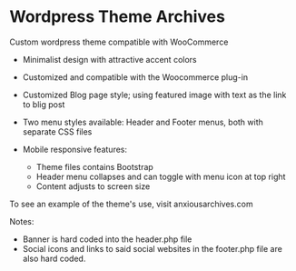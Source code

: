 # Wordpress Theme Archives
 Custom wordpress theme compatible with WooCommerce

- Minimalist design with attractive accent colors

- Customized and compatible with the Woocommerce plug-in

- Customized Blog page style; using featured image with text as the link to blig post

- Two menu styles available: Header and Footer menus, both with separate CSS files

- Mobile responsive features:
    - Theme files contains Bootstrap
    - Header menu collapses and can toggle with menu icon at top right
    - Content adjusts to screen size



To see an example of the theme's use, visit anxiousarchives.com


Notes:

   - Banner is hard coded into the header.php file
   - Social icons and links to said social websites in the footer.php file are also hard coded.
